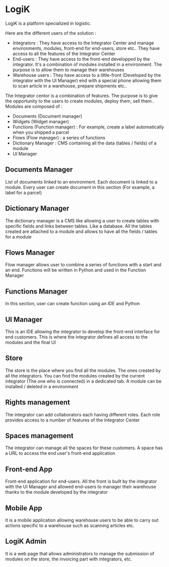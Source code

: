 # LogiK

LogiK is a platform specialized in logistic.

Here are the different users of the solution :

- Integrators : They have access to the Integrator Center and manage environments, modules, front-end for end-users, store etc.. They have access to all the features of the Integrator Center
- End-users : They have access to the front-end developped by the integrator. It's a combination of modules installed in a environment. The purpose is to allow them to manage their warehouses
- Warehouse users : They have access to a little-front (Developed by the integrator with the UI Manager) end with a special phone allowing them to scan article in a warehouse, prepare shipments etc..

The Integrator centor is a combination of features. The purpose is to give the opportunity to the users to create modules, deploy them, sell them..
Modules are composed of :

- Documents (Document manager)
- Widgets (Widget manager)
- Functions (Function manager) : For example, create a label automatically when you shipped a parcel
- Flows (Flow manager) : a series of functions
- Dictionary Manager : CMS containing all the data (tables / fields) of a module
- UI Manager

## Documents Manager

List of documents linked to an environment.
Each document is linked to a module. Every user can create document in this section (For example, a label for a parcel)

## Dictionary Manager

The dictionary manager is a CMS like allowing a user to create tables with specific fields and links between tables. Like a database.
All the tables created are attached to a module and allows to have all the fields / tables for a module

## Flows Manager

Flow manager allows user to combine a series of functions with a start and an end. Functions will be written in Python and used in the Function Manager

## Functions Manager

In this section, user can create function using an IDE and Python

## UI Manager

This is an IDE allowing the integrator to develop the front-end interface for end customers. This is where the integrator defines all access to the modules and the final UI

## Store

The store is the place where you find all the modules. The ones created by all the integrators.
You can find the modules created by the current integrator (The one who is connected) in a dedicated tab.
A module can be installed / deleted in a environment

## Rights management

The integrator can add collaborators each having different roles. Each role provides access to a number of features of the Integrator Center

## Spaces management

The integrator can manage all the spaces for these customers. A space has a URL to access the end user's front-end application

## Front-end App

Front-end application for end-users. All the front is built by the integrator with the UI Manager and allowed end-users to manager their warehouse thanks to the module developed by the integrator

## Mobile App

It is a mobile application allowing warehouse users to be able to carry out actions specific to a warehouse such as scanning articles etc.

## LogiK Admin

It is a web page that allows administrators to manage the submission of modules on the store, the invoicing part with integrators, etc.
